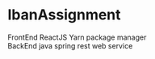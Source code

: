 # IbanAssignment

FrontEnd ReactJS  Yarn package manager  </br>
BackEnd java spring rest web service   

